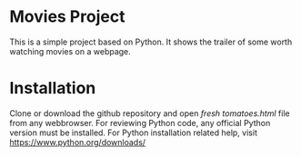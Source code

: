 # Movies Project

This is a simple project based on Python. It shows the trailer of some worth watching movies on a webpage.

# Installation

Clone or download the github repository and open _fresh tomatoes.html_ file from any webbrowser.
For reviewing Python code, any official Python version must be installed.
For Python installation related help, visit https://www.python.org/downloads/

